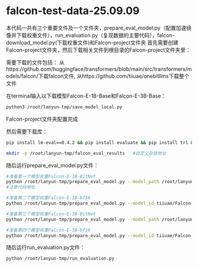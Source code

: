 # falcon-test-data-25.09.09

本代码一共有三个重要文件及一个文件夹，prepare_eval_model.py（配置加速镜像并下载权重文件），run_evaluation.py（复现数据的主要代码），falcon-download_model.py(下载权重文件)和Falcon-project文件夹
首先需要创建Falcon-project文件夹，然后下载相关文件到根目录的Falcon-project文件夹里：

需要下载的文件包括：
从https://github.com/huggingface/transformers/blob/main/src/transformers/models/falcon/下载falcon文件,
从https://github.com/tiiuae/onebitllms下载整个文件

在terminal输入以下载模型Falcon-E-1B-Base和Falcon-E-3B-Base：
```sh
python3 /root/lanyun-tmp/save_model_local.py
```
Falcon-project文件夹配置完成

然后需要下载库：
```sh
pip install lm-eval==0.4.2 && pip install evaluate && pip install trl && pip install /root/lanyun-tmp/Falcon-project/onebitllms/onebitllms/

mkdir -p /root/lanyun-tmp/falcon_eval_results   #自定义存放地址
```

随后运行prepare_eval_model.py文件：
```sh
#准备第一个模型权重Falcon-E-1B-BitNet
python /root/lanyun-tmp/prepare_eval_model.py --model_path /root/lanyun-tmp/Falcon-project/Falcon-E-1B-Base --output_dir /root/lanyun-tmp/prepared_models/Falcon-E-1B-BitNet --bitnet
#注意代码地址
```
```sh
#准备第二个模型权重Falcon-E-1B-bf16
python /root/lanyun-tmp/prepare_eval_model.py --model_id tiiuae/Falcon-E-1B-Base --revision bfloat16 --output_dir /root/lanyun-tmp/prepared_models/Falcon-E-1B-bf16
```
```sh
#准备第三个模型权重Falcon-E-3B-BitNet
python /root/lanyun-tmp/prepare_eval_model.py --model_path /root/lanyun-tmp/Falcon-project/Falcon-E-3B-Base --output_dir /root/lanyun-tmp/prepared_models/Falcon-E-3B-BitNet --bitnet
```
```sh
#准备第四个模型权重Falcon-E-3B-bf16
python /root/lanyun-tmp/prepare_eval_model.py --model_id tiiuae/Falcon-E-3B-Base --revision bfloat16 --output_dir /root/lanyun-tmp/prepared_models/Falcon-E-3B-bf16
```
随后运行run_evaluation.py文件：
```sh
python /root/lanyun-tmp/run_evaluation.py
```
